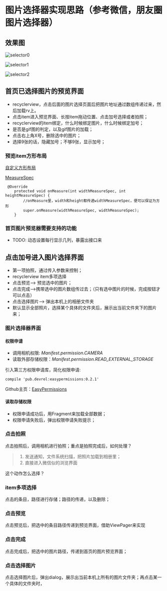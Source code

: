 
# 图片选择器实现思路（参考微信，朋友圈图片选择器）


## 效果图

![selector0](https://github.com/SOFTPOWER1991/PictureSelector/blob/master/raw/png/selector0.png)

![selector1](https://github.com/SOFTPOWER1991/PictureSelector/blob/master/raw/png/selector1.png)

![selector2](https://github.com/SOFTPOWER1991/PictureSelector/blob/master/raw/png/selector2.png)

##  首页已选择图片的预览界面

  * recyclerview，点击后面的图片选择页面后把图片地址通过数组传递过来，然后加载rv上。
  * 点击item进入预览界面、长按item拖动位置、点击加号选择或者拍照；
  * recyclerview的item绑定，什么时候绑定图片，什么时候绑定加号；
  * 是否是gif图的判定，以及gif图片的加载；
  * 点击右上角X号，删除选中的图片；
  * 选择9张的话，隐藏加号；不够9张，显示加号；

### 预览item方形布局

[自定义方形布局](http://blog.csdn.net/future_challenger/article/details/51346476)


[MeasureSpec](https://jakkypan.gitbooks.io/trivial/content/measurespeczai_li_jie.html)

```
 @Override
    protected void onMeasure(int widthMeasureSpec, int heightMeasureSpec) {
        //onMeasure里，width和height都传递widthMeasureSpec，便可以保证为方形
        super.onMeasure(widthMeasureSpec, widthMeasureSpec);
    }
```

### 首页图片预览器需要支持的功能

* TODO: 动态设置每行显示几列，暴露出接口来


## 点击加号进入图片选择界面

  * 第一项拍照，通过传入参数来控制；
  * recyclerview item多项选择
  * 点击预览——> 预览选中的图片；
  * 点击完成——>携带选中的图片数组传过去；（只有选中图片的时候，完成按钮才可以点击）
  * 点击选择图片——> 弹出本机上的相册文件夹
  * 默认显示全部照片，选择某个具体的文件夹后，展示出当前文件夹下的图片来；

### 图片选择器界面

#### 权限申请

* 调用相机权限: *Manifest.permission.CAMERA*
* 读取外部存储权限：*Manifest.permission.READ_EXTERNAL_STORAGE*

引入第三方权限申请库，简化权限申请:

```
compile 'pub.devrel:easypermissions:0.2.1'
```

Github主页：[EasyPermissions](https://github.com/googlesamples/easypermissions)


#### 读取存储权限

* 权限申请成功后，用Fragment来加载全部数据；
* 权限申请失败后，弹出权限申请失败提示；

### 点击拍照

点击拍照后，调用相机进行拍照；重点是拍照完成后，如何处理？

 > 1. 发送通知，文件系统扫描，把照片加载到相册里；
 > 2. 直接进入微信似的浏览界面

 这个动作怎么选择？

### item多项选择

点击的条目，路径进行存储；路径的传递，以及删除；

### 点击预览

点击预览后，把选中的条目路径传递到预览界面，借助ViewPager来实现

### 点击完成

点击完成后，把选中的图片路径，传递到首页的图片预览界面；

### 点击选择图片

点击选择图片后，弹出dialog，展示出当前本机上所有的图片文件夹；再点击某一个具体的文件夹时，












